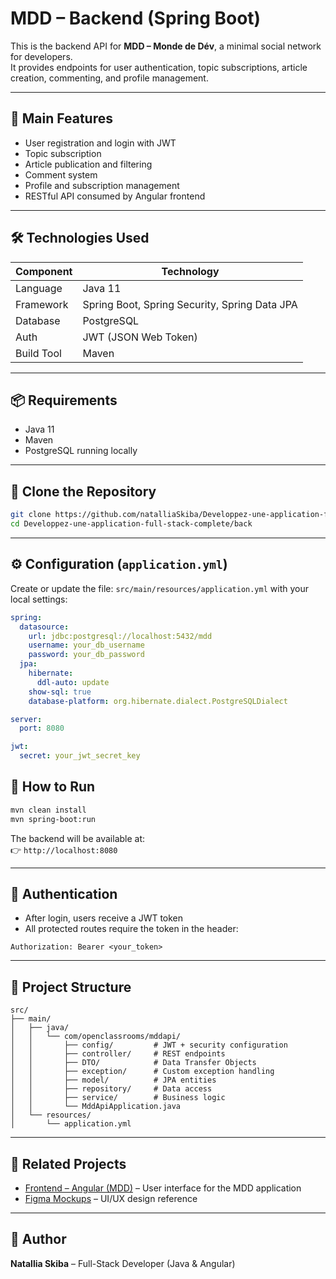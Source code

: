 # MDD – Backend (Spring Boot)

This is the backend API for **MDD – Monde de Dév**, a minimal social network for developers.  
It provides endpoints for user authentication, topic subscriptions, article creation, commenting, and profile management.

---

## 🎯 Main Features

- User registration and login with JWT
- Topic subscription
- Article publication and filtering
- Comment system
- Profile and subscription management 
- RESTful API consumed by Angular frontend

---

## 🛠️ Technologies Used

| Component     | Technology                                    |
|---------------|-----------------------------------------------|
| Language      | Java 11                                       |
| Framework     | Spring Boot, Spring Security, Spring Data JPA |
| Database      | PostgreSQL                                    |
| Auth          | JWT (JSON Web Token)                          |
| Build Tool    | Maven                                         |

---

## 📦 Requirements

- Java 11
- Maven
- PostgreSQL running locally

---

## 🧭 Clone the Repository

```bash
git clone https://github.com/natalliaSkiba/Developpez-une-application-full-stack-complete.git
cd Developpez-une-application-full-stack-complete/back
```

---

## ⚙️ Configuration (`application.yml`)

Create or update the file: `src/main/resources/application.yml` with your local settings:

```yaml
spring:
  datasource:
    url: jdbc:postgresql://localhost:5432/mdd
    username: your_db_username
    password: your_db_password
  jpa:
    hibernate:
      ddl-auto: update
    show-sql: true
    database-platform: org.hibernate.dialect.PostgreSQLDialect

server:
  port: 8080

jwt:
  secret: your_jwt_secret_key
```


## 🚀 How to Run

```bash
mvn clean install
mvn spring-boot:run
```

The backend will be available at:  
👉 `http://localhost:8080`

---

## 🔐 Authentication

- After login, users receive a JWT token
- All protected routes require the token in the header:

```
Authorization: Bearer <your_token>
```

---

## 📁 Project Structure

```
src/
├── main/
│   ├── java/
│   │   └── com/openclassrooms/mddapi/
│   │       ├── config/         # JWT + security configuration  
│   │       ├── controller/     # REST endpoints  
│   │       ├── DTO/            # Data Transfer Objects  
│   │       ├── exception/      # Custom exception handling  
│   │       ├── model/          # JPA entities  
│   │       ├── repository/     # Data access  
│   │       ├── service/        # Business logic  
│   │       └── MddApiApplication.java  
│   └── resources/
│       └── application.yml
```

---

## 🔗 Related Projects

- [Frontend – Angular (MDD)](../front/README.md) – User interface for the MDD application
- [Figma Mockups](https://www.figma.com/design/Rflr3TVBog35BNMnn0DF09/Maquettes-MDD-(desktop-et-mobile)) – UI/UX design reference

---

## 👤 Author

**Natallia Skiba** – Full-Stack Developer (Java & Angular)

